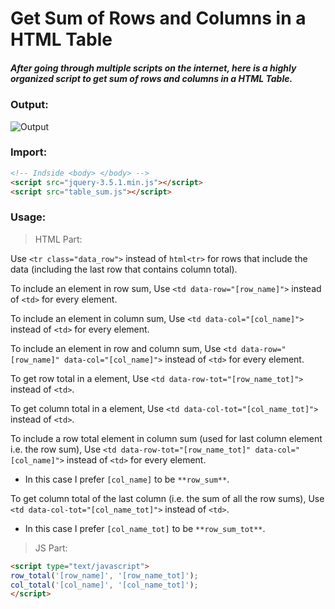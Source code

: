 # Get Sum of Rows and Columns in a HTML Table

##### After going through multiple scripts on the internet, here is a highly organized script to get sum of rows and columns in a HTML Table.

### Output:
<img src="https://github.com/KodingWithKunal/web-dev/blob/master/JQuery_Table_Sum/Result.gif?v=3&s=200" title="" alt="Output">

### Import:
```html
<!-- Indside <body> </body> -->
<script src="jquery-3.5.1.min.js"></script>
<script src="table_sum.js"></script>
```

### Usage:

> HTML Part:

Use `<tr class="data_row">` instead of `html<tr>` for rows that include the data (including the last row that contains column total).

To include an element in row sum, 
Use `<td data-row="[row_name]">` instead of `<td>` for every element.

To include an element in column sum, 
Use `<td data-col="[col_name]">` instead of `<td>` for every element.

To include an element in row and column sum, 
Use `<td data-row="[row_name]" data-col="[col_name]">` instead of `<td>` for every element.

To get row total in a element,
Use `<td data-row-tot="[row_name_tot]">` instead of `<td>`.

To get column total in a element,
Use `<td data-col-tot="[col_name_tot]">` instead of `<td>`.

To include a row total element in column sum (used for last column element i.e. the row sum), 
Use `<td data-row-tot="[row_name_tot]" data-col="[col_name]">` instead of `<td>` for every element.
- In this case I prefer `[col_name]` to be `**row_sum**`.

To get column total of the last column (i.e. the sum of all the row sums),
Use `<td data-col-tot="[col_name_tot]">` instead of `<td>`.
- In this case I prefer `[col_name_tot]` to be `**row_sum_tot**`.


> JS Part:
```html
<script type="text/javascript">
row_total('[row_name]', '[row_name_tot]');
col_total('[col_name]', '[col_name_tot]');
</script>
```
	
	
	